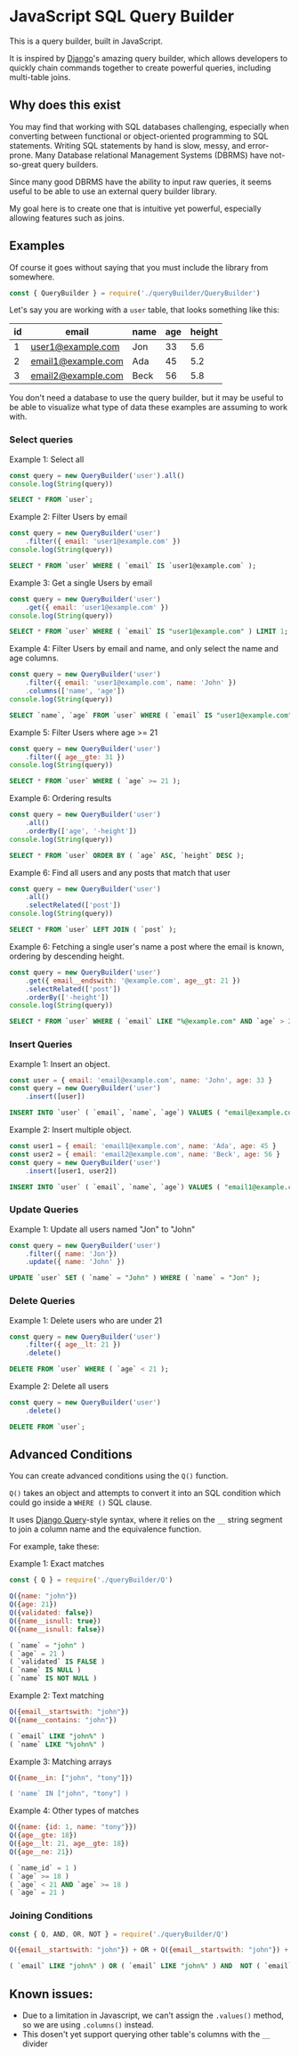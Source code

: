 # JavaScript SQL Query Builder

This is a query builder, built in JavaScript.

It is inspired by [Django](https://www.djangoproject.com/)'s amazing query builder, which allows developers to quickly chain commands together to create powerful queries, including multi-table joins.

## Why does this exist

You may find that working with SQL databases challenging, especially when converting between functional or object-oriented programming to SQL statements. Writing SQL statements by hand is slow, messy, and error-prone. Many Database relational Management Systems (DBRMS) have not-so-great query builders.

Since many good DBRMS have the ability to input raw queries, it seems useful to be able to use an external query builder library.

My goal here is to create one that is intuitive yet powerful, especially allowing features such as joins.

## Examples

Of course it goes without saying that you must include the library from somewhere.

```javascript
const { QueryBuilder } = require('./queryBuilder/QueryBuilder')
```

Let's say you are working with a `user` table, that looks something like this:

| id | email              | name | age | height |
|----|--------------------|------|-----|--------|
| 1  | user1@example.com  | Jon  | 33  | 5.6    |
| 2  | email1@example.com | Ada  | 45  | 5.2    |
| 3  | email2@example.com | Beck | 56  | 5.8    |

You don't need a database to use the query builder, but it may be useful to be able to visualize what type of data these examples are assuming to work with.

### Select queries

Example 1: Select all
```javascript
const query = new QueryBuilder('user').all()
console.log(String(query))
```

```sql
SELECT * FROM `user`;
```

Example 2: Filter Users by email
```javascript
const query = new QueryBuilder('user')
    .filter({ email: 'user1@example.com' })
console.log(String(query))
```

```sql
SELECT * FROM `user` WHERE ( `email` IS `user1@example.com` );
```

Example 3: Get a single Users by email
```javascript
const query = new QueryBuilder('user')
    .get({ email: 'user1@example.com' })
console.log(String(query))
```

```sql
SELECT * FROM `user` WHERE ( `email` IS "user1@example.com" ) LIMIT 1;
```

Example 4: Filter Users by email and name, and only select the name and age columns.
```javascript
const query = new QueryBuilder('user')
    .filter({ email: 'user1@example.com', name: 'John' })
    .columns(['name', 'age'])
console.log(String(query))
```

```sql
SELECT `name`, `age` FROM `user` WHERE ( `email` IS "user1@example.com" AND `name` IS "John" );
```


Example 5: Filter Users where age >= 21
```javascript
const query = new QueryBuilder('user')
    .filter({ age__gte: 31 })
console.log(String(query))
```

```sql
SELECT * FROM `user` WHERE ( `age` >= 21 );
```

Example 6: Ordering results
```javascript
const query = new QueryBuilder('user')
    .all()
    .orderBy(['age', '-height'])
console.log(String(query))
```

```sql
SELECT * FROM `user` ORDER BY ( `age` ASC, `height` DESC );
```

Example 6: Find all users and any posts that match that user
```javascript
const query = new QueryBuilder('user')
    .all()
    .selectRelated(['post'])
console.log(String(query))
```

```sql
SELECT * FROM `user` LEFT JOIN ( `post` );
```

Example 6: Fetching a single user's name a post where the email is known, ordering by descending height.
```javascript
const query = new QueryBuilder('user')
    .get({ email__endswith: '@example.com', age__gt: 21 })
    .selectRelated(['post'])
    .orderBy(['-height'])
console.log(String(query))
```

```sql
SELECT * FROM `user` WHERE ( `email` LIKE "%@example.com" AND `age` > 21 ) LEFT JOIN ( `post` ) ORDER_BY ( `height` DESC ) LIMIT 1;
```

### Insert Queries

Example 1: Insert an object.

```javascript
const user = { email: 'email@example.com', name: 'John', age: 33 }
const query = new QueryBuilder('user')
    .insert([user])
```

```sql
INSERT INTO `user` ( `email`, `name`, `age`) VALUES ( "email@example.com", "John", 21 );
```

Example 2: Insert multiple object.

```javascript
const user1 = { email: 'email1@example.com', name: 'Ada', age: 45 }
const user2 = { email: 'email2@example.com', name: 'Beck', age: 56 }
const query = new QueryBuilder('user')
    .insert([user1, user2])
```

```sql
INSERT INTO `user` ( `email`, `name`, `age`) VALUES ( "email1@example.com", "Ada", 45 ), ( "email2@example.com", "Beck", 56 );
```

### Update Queries

Example 1: Update all users named "Jon" to "John"

```javascript
const query = new QueryBuilder('user')
    .filter({ name: 'Jon'})
    .update({ name: 'John' })
```

```sql
UPDATE `user` SET ( `name` = "John" ) WHERE ( `name` = "Jon" );
```

### Delete Queries

Example 1: Delete users who are under 21

```javascript
const query = new QueryBuilder('user')
    .filter({ age__lt: 21 })
    .delete()
```

```sql
DELETE FROM `user` WHERE ( `age` < 21 );
```

Example 2: Delete all users

```javascript
const query = new QueryBuilder('user')
    .delete()
```

```sql
DELETE FROM `user`;
```

## Advanced Conditions

You can create advanced conditions using the `Q()` function.

`Q()` takes an object and attempts to convert it into an SQL condition which could go inside a `WHERE ()` SQL clause.

It uses [Django Query](https://docs.djangoproject.com/en/4.0/topics/db/queries/)-style syntax, where it relies on the `__` string segment to join a column name and the equivalence function.

For example, take these:

Example 1: Exact matches
```javascript
const { Q } = require('./queryBuilder/Q')

Q({name: "john"})
Q({age: 21})
Q({validated: false})
Q({name__isnull: true})
Q({name__isnull: false})
```
```sql
( `name` = "john" )
( `age` = 21 )
( `validated` IS FALSE )
( `name` IS NULL )
( `name` IS NOT NULL )
```

Example 2: Text matching
```javascript
Q({email__startswith: "john"})
Q({name__contains: "john"})
```
```sql
( `email` LIKE "john%" )
( `name` LIKE "%john%" )
```

Example 3: Matching arrays
```javascript
Q({name__in: ["john", "tony"]})
```
```sql
( 'name` IN ["john", "tony"] )
```

Example 4: Other types of matches
```javascript
Q({name: {id: 1, name: "tony"}})
Q({age__gte: 18})
Q({age__lt: 21, age__gte: 18})
Q({age__ne: 21})
```

```sql
( `name_id` = 1 )
( `age` >= 18 )
( `age` < 21 AND `age` >= 18 )
( `age` = 21 )
```

### Joining Conditions

```javascript
const { Q, AND, OR, NOT } = require('./queryBuilder/Q')

Q({email__startswith: "john"}) + OR + Q({email__startswith: "john"}) + AND + NOT + Q({email__startswith: "john"})
```
```sql
( `email` LIKE "john%" ) OR ( `email` LIKE "john%" ) AND  NOT ( `email` LIKE "john%" )
```

## Known issues:

* Due to a limitation in Javascript, we can't assign the `.values()` method, so we are using `.columns()` instead.
* This dosen't yet support querying other table's columns with the `__` divider